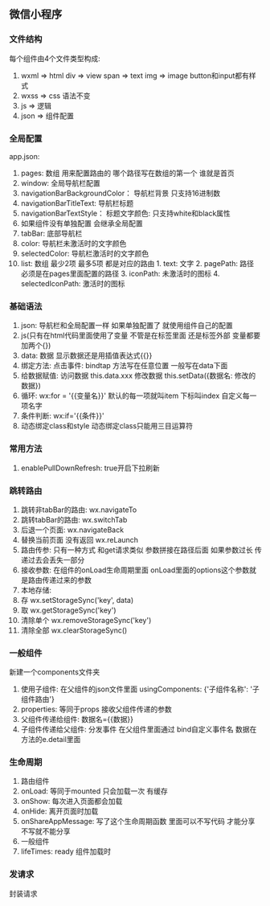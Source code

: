 ## 微信小程序
### 文件结构
每个组件由4个文件类型构成:
1. wxml => html  div => view span => text img => image button和input都有样式
2. wxss => css 语法不变
3. js => 逻辑
4. json => 组件配置

### 全局配置
app.json: 
1. pages: 数组 用来配置路由的 哪个路径写在数组的第一个 谁就是首页
2. window: 全局导航栏配置
  1. navigationBarBackgroundColor： 导航栏背景 只支持16进制数
  2. navigationBarTitleText: 导航栏标题
  3. navigationBarTextStyle： 标题文字颜色: 只支持white和black属性
  4. 如果组件没有单独配置 会继承全局配置
3. tabBar: 底部导航栏
  1. color: 导航栏未激活时的文字颜色
  2. selectedColor: 导航栏激活时的文字颜色
  3. list: 数组 最少2项 最多5项 都是对应的路由
    1. text: 文字
    2. pagePath: 路径 必须是在pages里面配置的路径
    3. iconPath: 未激活时的图标
    4. selectedIconPath: 激活时的图标

### 基础语法
1. json: 导航栏和全局配置一样 如果单独配置了 就使用组件自己的配置
2. js(只有在html代码里面使用了变量 不管是在标签里面 还是标签外部 变量都要加两个{})
  1. data: 数据 显示数据还是用插值表达式{{}}
  2. 绑定方法: 点击事件: bindtap 方法写在任意位置 一般写在data下面
  3. 给数据赋值: 访问数据 this.data.xxx 修改数据 this.setData({数据名: 修改的数据})
  4. 循环: wx:for = '{{变量名}}' 默认的每一项就叫item  下标叫index 自定义每一项名字
  5. 条件判断: wx:if='{{条件}}'
  6. 动态绑定class和style  动态绑定class只能用三目运算符

### 常用方法
1. enablePullDownRefresh: true开启下拉刷新


### 跳转路由
1. 跳转非tabBar的路由: wx.navigateTo
2. 跳转tabBar的路由: wx.switchTab
3. 后退一个页面: wx.navigateBack
4. 替换当前页面 没有返回 wx.reLaunch
5. 路由传参: 只有一种方式 和get请求类似 参数拼接在路径后面 如果参数过长 传递过去会丢失一部分
6. 接收参数: 在组件的onLoad生命周期里面 onLoad里面的options这个参数就是路由传递过来的参数
7. 本地存储:
  1. 存 wx.setStorageSync('key', data)
  2. 取 wx.getStorageSync('key')
  3. 清除单个 wx.removeStorageSync('key')
  4. 清除全部   wx.clearStorageSync()


### 一般组件
新建一个components文件夹
1. 使用子组件: 在父组件的json文件里面 usingComponents: {'子组件名称': '子组件路由'}
2. properties: 等同于props 接收父组件传递的参数
3. 父组件传递给组件: 数据名={{数据}}
4. 子组件传递给父组件: 分发事件 在父组件里面通过 bind自定义事件名 数据在方法的e.detail里面

### 生命周期
1. 路由组件
  1. onLoad: 等同于mounted 只会加载一次 有缓存
  2. onShow: 每次进入页面都会加载
  3. onHide: 离开页面时加载
  4. onShareAppMessage: 写了这个生命周期函数 里面可以不写代码 才能分享 不写就不能分享
2. 一般组件
  1. lifeTimes: ready 组件加载时


### 发请求
封装请求